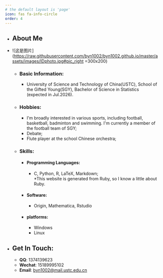 ```yaml
---
# the default layout is 'page'
icon: fas fa-info-circle
order: 4
---
```

+ ## About Me
+ ![这是图片](https://raw.githubusercontent.com/byn1002/byn1002.github.io/master/assets/images/IDphoto.jpg#pic_right =300x200)
  
    + ### Basic Information:
        - University of Science and Technology of China(USTC), School of the Gifted Young(SGY), Bachelor of Science in Statistics (expected in Jul.2026).  

    + ### Hobbies:
        - I'm broadly interested in various sports, including football, basketball, badminton and swimming. I'm currently a member of the football team of SGY;
        - Debate;
        - Flute player at the school Chinese orchestra;  
        
    + ### Skills:
        - #### Programming Languages: 
            - C, Python, R, LaTeX, Markdown;  
            \*This website is generated from Ruby, so I know a little about Ruby.
        - #### Software: 
            - Origin, Mathematica, Rstudio
        - #### platforms:
            - Windows
            - Linux   
+  ## Get In Touch:
    - **QQ**: 1374139623
    - **Wechat**: 15189995102
    - **Email**: byn1002@mail.ustc.edu.cn
